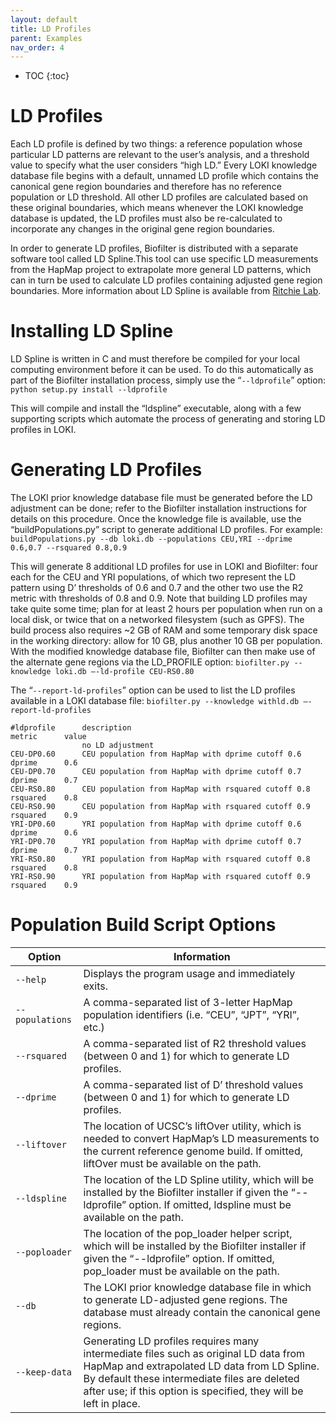 ```yaml
---
layout: default
title: LD Profiles
parent: Examples
nav_order: 4
---
```


* TOC
{:toc}

# LD Profiles

Each LD profile is defined by two things: a reference population whose particular LD patterns are relevant to the user’s analysis, and a threshold value to specify what the user considers “high LD.” Every LOKI knowledge database file begins with a default, unnamed LD profile which contains the canonical gene region boundaries and therefore has no reference population or LD threshold. All other LD profiles are calculated based on these original boundaries, which means whenever the LOKI knowledge database is updated, the LD profiles must also be re-calculated to incorporate any changes in the original gene region boundaries.

In order to generate LD profiles, Biofilter is distributed with a separate software tool called LD Spline.This tool can use specific LD measurements from the HapMap project to extrapolate more general LD patterns, which can in turn be used to calculate LD profiles containing adjusted gene region boundaries. More information about LD Spline is available from [Ritchie Lab](https://ritchielab.org/).

# Installing LD Spline

LD Spline is written in C and must therefore be compiled for your local computing environment before it can be used. To do this automatically as part of the Biofilter installation process, simply use the “`--ldprofile`” option:
`python setup.py install --ldprofile`

This will compile and install the “ldspline” executable, along with a few supporting scripts which automate the process of generating and storing LD profiles in LOKI.

# Generating LD Profiles
The LOKI prior knowledge database file must be generated before the LD adjustment can be done; refer to the Biofilter installation instructions for details on this procedure. Once the knowledge file is available, use the “buildPopulations.py” script to generate additional LD profiles. For example:
`buildPopulations.py --db loki.db --populations CEU,YRI --dprime 0.6,0.7 --rsquared 0.8,0.9`

This will generate 8 additional LD profiles for use in LOKI and Biofilter: four each for the CEU and YRI populations, of which two represent the LD pattern using D’ thresholds of 0.6 and 0.7 and the other two use the R2 metric with thresholds of 0.8 and 0.9. Note that building LD profiles may take quite some time; plan for at least 2 hours per population when run on a local disk, or twice that on a networked filesystem (such as GPFS). The build process also requires ~2 GB of RAM and some temporary disk space in the working directory: allow for 10 GB, plus another 10 GB per population. With the modified knowledge database file, Biofilter can then make use of the alternate gene regions via the LD_PROFILE option:
`biofilter.py --knowledge loki.db –-ld-profile CEU-RS0.80`

The “`--report-ld-profiles`” option can be used to list the LD profiles available in a LOKI database file:
`biofilter.py --knowledge withld.db –-report-ld-profiles`

```
#ldprofile      description                                             metric      value
                no LD adjustment
CEU-DP0.60      CEU population from HapMap with dprime cutoff 0.6       dprime      0.6
CEU-DP0.70      CEU population from HapMap with dprime cutoff 0.7       dprime      0.7
CEU-RS0.80      CEU population from HapMap with rsquared cutoff 0.8     rsquared    0.8
CEU-RS0.90      CEU population from HapMap with rsquared cutoff 0.9     rsquared    0.9
YRI-DP0.60      YRI population from HapMap with dprime cutoff 0.6       dprime      0.6
YRI-DP0.70      YRI population from HapMap with dprime cutoff 0.7       dprime      0.7
YRI-RS0.80      YRI population from HapMap with rsquared cutoff 0.8     rsquared    0.8
YRI-RS0.90      YRI population from HapMap with rsquared cutoff 0.9     rsquared    0.9
```
# Population Build Script Options

| **Option** | **Information** |
|---|---|
|`--help`|Displays the program usage and immediately exits.|
|`--populations`|A comma-separated list of 3-letter HapMap population identifiers (i.e. “CEU”, “JPT”, “YRI”, etc.)|
|`--rsquared`|A comma-separated list of R2 threshold values (between 0 and 1) for which to generate LD profiles.|
|`--dprime`|A comma-separated list of D’ threshold values (between 0 and 1) for which to generate LD profiles.|
|`--liftover`|The location of UCSC’s liftOver utility, which is needed to convert HapMap’s LD measurements to the current reference genome build. If omitted, liftOver must be available on the path.|
|`--ldspline`|The location of the LD Spline utility, which will be installed by the Biofilter installer if given the “--ldprofile” option. If omitted, ldspline must be available on the path.|
|`--poploader`|The location of the pop_loader helper script, which will be installed by the Biofilter installer if given the “--ldprofile” option. If omitted, pop_loader must be available on the path.|
|`--db`|The LOKI prior knowledge database file in which to generate LD-adjusted gene regions. The database must already contain the canonical gene regions.|
|`--keep-data`|Generating LD profiles requires many intermediate files such as original LD data from HapMap and extrapolated LD data from LD Spline. By default these intermediate files are deleted after use; if this option is specified, they will be left in place.|